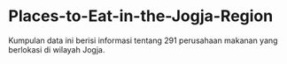 # Places-to-Eat-in-the-Jogja-Region
Kumpulan data ini berisi informasi tentang 291 perusahaan makanan yang berlokasi di wilayah Jogja.
